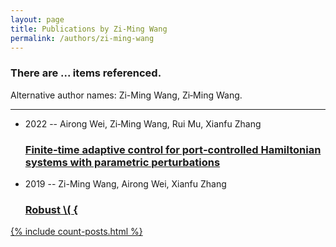 ```yaml
---
layout: page
title: Publications by Zi-Ming Wang
permalink: /authors/zi-ming-wang
---
```


<h3 id="number-posts">There are ... items referenced.</h3>
<p id='info-authors'>Alternative author names: Zi-Ming Wang, Zi‐Ming Wang.</p>
<hr />
<ul class="post-list">
<li><span class='post-meta'>2022 -- Airong Wei, Zi‐Ming Wang, Rui Mu, Xianfu Zhang</span><h3><a class='post-link' href="{{ site.baseurl }}/finite-time-adaptive-control-for-port-controlled-hamiltonian-systems-with-parametric-perturbations">Finite‐time adaptive control for port‐controlled Hamiltonian systems with parametric perturbations</a></h3></li>
<li><span class='post-meta'>2019 -- Zi-Ming Wang, Airong Wei, Xianfu Zhang</span><h3><a class='post-link' href="{{ site.baseurl }}/robust-cal-h-infty-control-for-switched-nonlinear-port-controlled-hamiltonian-systems">Robust \( {

</ul>
{% include count-posts.html %}
